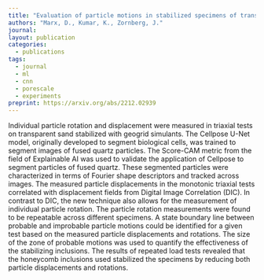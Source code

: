 ```yaml
---
title: "Evaluation of particle motions in stabilized specimens of transparent sand using deep learning segmentation"
authors: "Marx, D., Kumar, K., Zornberg, J."
journal: 
layout: publication
categories: 
  - publications
tags:
  - journal
  - ml
  - cnn
  - porescale
  - experiments
preprint: https://arxiv.org/abs/2212.02939
---
```


Individual particle rotation and displacement were measured in triaxial tests on transparent sand stabilized with geogrid simulants. The Cellpose U-Net model, originally developed to segment biological cells, was trained to segment images of fused quartz particles. The Score-CAM metric from the field of Explainable AI was used to validate the application of Cellpose to segment particles of fused quartz. These segmented particles were characterized in terms of Fourier shape descriptors and tracked across images. The measured particle displacements in the monotonic triaxial tests correlated with displacement fields from Digital Image Correlation (DIC). In contrast to DIC, the new technique also allows for the measurement of individual particle rotation. The particle rotation measurements were found to be repeatable across different specimens. A state boundary line between probable and improbable particle motions could be identified for a given test based on the measured particle displacements and rotations. The size of the zone of probable motions was used to quantify the effectiveness of the stabilizing inclusions. The results of repeated load tests revealed that the honeycomb inclusions used stabilized the specimens by reducing both particle displacements and rotations.
